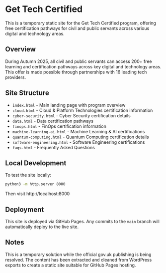 # Get Tech Certified

This is a temporary static site for the Get Tech Certified program, offering free certification pathways for civil and public servants across various digital and technology areas.

## Overview

During Autumn 2025, all civil and public servants can access 200+ free learning and certification pathways across key digital and technology areas. This offer is made possible through partnerships with 16 leading tech providers.

## Site Structure

- `index.html` - Main landing page with program overview
- `cloud.html` - Cloud & Platform Technologies certification information
- `cyber-security.html` - Cyber Security certification details
- `data.html` - Data certification pathways
- `finops.html` - FinOps certification information
- `machine-learning-ai.html` - Machine Learning & AI certifications
- `quantum-computing.html` - Quantum Computing certification details
- `software-engineering.html` - Software Engineering certifications
- `faqs.html` - Frequently Asked Questions

## Local Development

To test the site locally:

```bash
python3 -m http.server 8000
```

Then visit http://localhost:8000

## Deployment

This site is deployed via GitHub Pages. Any commits to the `main` branch will automatically deploy to the live site.

## Notes

This is a temporary solution while the official gov.uk publishing is being resolved. The content has been extracted and cleaned from WordPress exports to create a static site suitable for GitHub Pages hosting.
